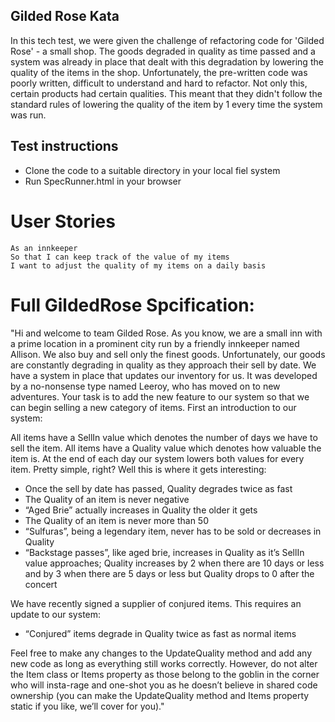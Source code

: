 ## Gilded Rose Kata

In this tech test, we were given the challenge of refactoring code for 'Gilded Rose' - a small shop. The goods degraded in quality as time passed and a system was already in place that dealt with this degradation by lowering the quality of the items in the shop. Unfortunately, the pre-written code was poorly written, difficult to understand and hard to refactor. Not only this, certain products had certain qualities. This meant that they didn't follow the standard rules of lowering the quality of the item by 1 every time the system was run.

## Test instructions

- Clone the code to a suitable directory in your local fiel system 
- Run SpecRunner.html in your browser

# User Stories
```
As an innkeeper
So that I can keep track of the value of my items
I want to adjust the quality of my items on a daily basis
```

# Full GildedRose Spcification:

"Hi and welcome to team Gilded Rose. As you know, we are a small inn with a prime location in a prominent city run by a friendly innkeeper named Allison. We also buy and sell only the finest goods. Unfortunately, our goods are constantly degrading in quality as they approach their sell by date. We have a system in place that updates our inventory for us. It was developed by a no-nonsense type named Leeroy, who has moved on to new adventures. Your task is to add the new feature to our system so that we can begin selling a new category of items. First an introduction to our system:

All items have a SellIn value which denotes the number of days we have to sell the item. All items have a Quality value which denotes how valuable the item is. At the end of each day our system lowers both values for every item. Pretty simple, right? Well this is where it gets interesting:

- Once the sell by date has passed, Quality degrades twice as fast
- The Quality of an item is never negative
- “Aged Brie” actually increases in Quality the older it gets
- The Quality of an item is never more than 50
- “Sulfuras”, being a legendary item, never has to be sold or decreases in Quality
- “Backstage passes”, like aged brie, increases in Quality as it’s SellIn value approaches; Quality increases by 2 when there are 10 days or less and by 3 when there are 5 days or less but Quality drops to 0 after the concert

We have recently signed a supplier of conjured items. This requires an update to our system:

* “Conjured” items degrade in Quality twice as fast as normal items

Feel free to make any changes to the UpdateQuality method and add any new code as long as everything still works correctly. However, do not alter the Item class or Items property as those belong to the goblin in the corner who will insta-rage and one-shot you as he doesn’t believe in shared code ownership (you can make the UpdateQuality method and Items property static if you like, we’ll cover for you)."
